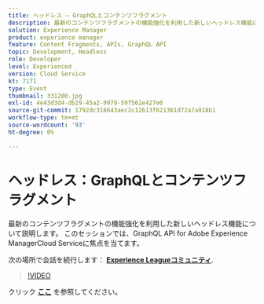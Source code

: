 ```yaml
---
title: ヘッドレス — GraphQLとコンテンツフラグメント
description: 最新のコンテンツフラグメントの機能強化を利用した新しいヘッドレス機能について説明します。 このセッションでは、GraphQL API for Adobe Experience ManagerCloud Serviceに焦点を当てます。 このセッションは、Adobe Developers Live Content イベントの一部として配信されました。
solution: Experience Manager
product: experience manager
feature: Content Fragments, APIs, GraphQL API
topic: Development, Headless
role: Developer
level: Experienced
version: Cloud Service
kt: 7171
type: Event
thumbnail: 331280.jpg
exl-id: 4e43d3d4-db29-45a2-9979-59f562e427e0
source-git-commit: 1792dc318643aec2c12613f621361d72a7a918b1
workflow-type: tm+mt
source-wordcount: '93'
ht-degree: 0%

---
```


# ヘッドレス：GraphQLとコンテンツフラグメント

最新のコンテンツフラグメントの機能強化を利用した新しいヘッドレス機能について説明します。 このセッションでは、GraphQL API for Adobe Experience ManagerCloud Serviceに焦点を当てます。

次の場所で会話を続行します： **[Experience Leagueコミュニティ](https://adobe.ly/36Yd3v6)**.

>[!VIDEO](https://video.tv.adobe.com/v/331280/?quality=12&learn=on&hidetitle=true)

クリック **[ここ](/help/adobe-developers-live/assets/headless-graphql-content-fragments.pdf)** を参照してください。
